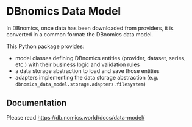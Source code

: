 # DBnomics Data Model

In DBnomics, once data has been downloaded from providers, it is converted in a common format: the DBnomics data model.

This Python package provides:

- model classes defining DBnomics entities (provider, dataset, series, etc.) with their business logic and validation rules
- a data storage abstraction to load and save those entities
- adapters implementing the data storage abstraction (e.g. `dbnomics_data_model.storage.adapters.filesystem`)

## Documentation

Please read <https://db.nomics.world/docs/data-model/>
